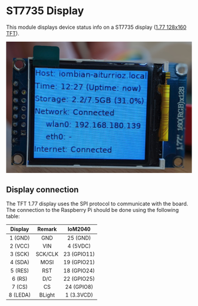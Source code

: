 # ST7735 Display

This module displays device status info on a ST7735 display ([1.77 128x160 TFT](https://www.winstar.com.tw/es/products/tft-lcd/module/tft-st7735.html)).

[<img src="../../docs/tft-1.77.jpg" width="600"/>](../../docs/tft-1.77.jpg)

## Display connection

The TFT 1.77 display uses the SPI protocol to communicate with the board. The connection to the Raspberry Pi should be done using the following table:

|  Display      |  Remark       |   IoM2040     |
|:--------:     |:-------:      |:-----------:  |
|  1 (GND)      |   GND         |   25 (GND)    |
|  2 (VCC)      |   VIN         |   4 (5VDC)    |
|  3 (SCK)      | SCK/CLK       | 23 (GPIO11)   |
|  4 (SDA)      |   MOSI        | 19 (GPIO21)   |
|  5 (RES)      |   RST         | 18 (GPIO24)   |
|  6 (RS)       |   D/C         | 22 (GPIO25)   |
|  7 (CS)       |    CS         |  24 (GPIO8)   |
| 8 (LEDA)      |  BLight       |  1 (3.3VCD)   |